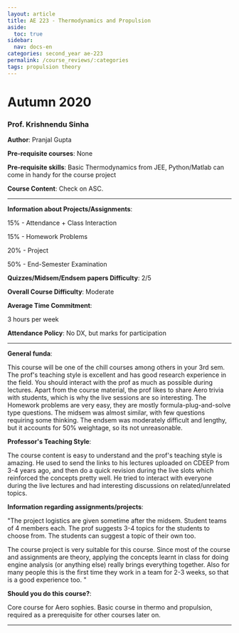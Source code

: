 ```yaml
---
layout: article
title: AE 223 - Thermodynamics and Propulsion
aside:
  toc: true
sidebar:
  nav: docs-en
categories: second_year ae-223
permalink: /course_reviews/:categories
tags: propulsion theory
---
```

# Autumn 2020

### Prof. Krishnendu Sinha

**Author**: Pranjal Gupta



**Pre-requisite courses**: None


**Pre-requisite skills**: Basic Thermodynamics from JEE, Python/Matlab can come in handy for the course project


**Course Content**: Check on ASC.

---


**Information about Projects/Assignments**:

15% - Attendance + Class Interaction

15% - Homework Problems

20% - Project

50% - End-Semester Examination



**Quizzes/Midsem/Endsem papers Difficulty**: 2/5


**Overall Course Difficulty**: Moderate


**Average Time Commitment**:

3 hours per week


**Attendance Policy**: No DX, but marks for participation  

---


**General funda**:

This course will be one of the chill courses among others in your 3rd sem. The prof's teaching style is excellent and has good research experience in the field. You should interact with the prof as much as possible during lectures. Apart from the course material, the prof likes to share Aero trivia with students, which is why the live sessions are so interesting. The Homework problems are very easy, they are mostly formula-plug-and-solve type questions. The midsem was almost similar, with few questions requiring some thinking. The endsem was moderately difficult and lengthy, but it accounts for 50% weightage, so its not unreasonable. 


**Professor's Teaching Style**: 

The course content is easy to understand and the prof's teaching style is amazing. He used to send the links to his lectures uploaded on CDEEP from 3-4 years ago, and then do a quick revision during the live slots which reinforced the concepts pretty well. He tried to interact with everyone during the live lectures and had interesting discussions on related/unrelated topics. 


**Information regarding assignments/projects**:

"The project logistics are given sometime after the midsem. Student teams of 4 members each. The prof suggests 3-4 topics for the students to choose from. The students can suggest a topic of their own too. 

The course project is very suitable for this course. Since most of the course and assignments are theory, applying the concepts learnt in class for doing engine analysis (or anything else) really brings everything together. Also for many people this is the first time they work in a team for 2-3 weeks, so that is a good experience too. "


**Should you do this course?**: 

Core course for Aero sophies. Basic course in thermo and propulsion, required as a prerequisite for other courses later on. 

---